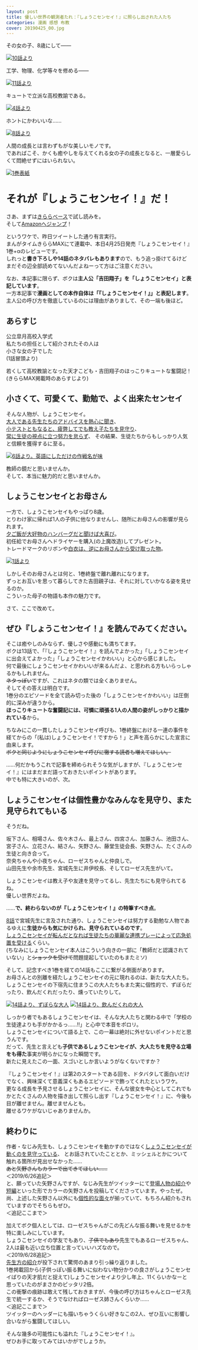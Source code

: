 ```yaml
---
layout: post
title: 優しい世界の観測者たれ：『しょうこセンセイ！』に照らし出された人たち
categories: 漫画 感想 布教
cover: 20190425_00.jpg
---
```


その女の子、8歳にして――

[![10話より](/images/20190425_01.jpg "10話より")](https://twitter.com/mangatimekirara/status/1075045320717950981)  

工学、物理、化学等々を修める――

[![11話より](/images/20190425_02.jpg "11話より")](https://twitter.com/mangatimekirara/status/1086280556273258497)  

キュートで立派な高校教諭である。

[![4話より](/images/20190425_03.jpg "4話より")](https://twitter.com/mangatimekirara/status/1052940161770639360)  

ホントにかわいいな……

[![8話より](/images/20190425_04.jpg "8話より")](https://twitter.com/mangatimekirara/status/1052940161770639360)  

人間の成長とは言わずもがな美しいモノです。  
であればこそ、かくも癒やしを与えてくれる女の子の成長となると、一層愛らしくて悶絶せずにはいられない。  

[![1巻表紙](/images/20190425_00.jpg "1巻表紙")](https://twitter.com/mangatimekirara/status/1107660573653626880)  

# それが『しょうこセンセイ！』だ！

さあ、まずは[きららベース](http://seiga.nicovideo.jp/comic/40348)で試し読みを。  
そして[Amazonへジャンプ](https://www.amazon.co.jp/dp/483227089)！

というワケで、昨日ツイートした通り有言実行。  
まんがタイムきららMAXにて連載中、本日4月25日発売『しょうこセンセイ！』1巻+αのレビューです。  
しれっと**書き下ろしや14話のネタバレもあります**ので、もう追っ掛けてるけどまだその辺全部読めてないんだよねーって方はご注意ください。

なお、本記事に限らず、ボクは**主人公「吉田翔子」を「しょうこセンセイ」と表記しています**。  
一方本記事で**漫画としての本作自体は「『しょうこセンセイ！』」と表記します**。  
主人公の呼び方を徹底しているのには理由がありまして、その一端も後ほど。

## あらすじ

公立皐月高校入学式  
私たちの担任として紹介されたその人は  
小さな女の子でした  
(1話冒頭より)

若くして高校教諭となった天才こども・吉田翔子のほっこりキュートな奮闘記！  
(きららMAX掲載時のあらすじより)

## 小さくて、可愛くて、勤勉で、よく出来たセンセイ

そんな人物が、しょうこセンセイ。  
[大人である先生たちのアドバイスを熱心に聞き](http://seiga.nicovideo.jp/watch/mg390209)、  
[小テストともなると、疲弊してでも教え子たちを見守り](http://seiga.nicovideo.jp/watch/mg388562)、  
[常に生徒の視点に立つ](http://seiga.nicovideo.jp/watch/mg390494)[努力を怠らず](http://seiga.nicovideo.jp/watch/mg390506)、  その結果、生徒たちからもしっかり人気と信頼を獲得するに至る。

[![6話より。英語にしただけの作戦名が味](/images/20190425_07.jpg "6話より")](http://seiga.nicovideo.jp/watch/mg390494)

教師の鏡だと思いませんか。  
そして、本当に魅力的だと思いませんか。

## しょうこセンセイとお母さん

一方で、しょうこセンセイもやっぱり8歳。  
とりわけ家に帰れば1人の子供に他なりませんし、随所にお母さんの影響が見られます。  
[夕ご飯が大好物のハンバーグだと聞けば大喜び](https://twitter.com/najimi03/status/1120689120580227074)。  
初任給でお母さんへドライヤーを購入(の上魔改造)してプレゼント。  
トレードマークのリボンや[白衣は、逆にお母さんから受け取った物](http://seiga.nicovideo.jp/watch/mg390508)。

[![1話より](/images/20190425_08.jpg "1話より")](http://seiga.nicovideo.jp/watch/mg387112)

しかしそのお母さんとは何と、1巻終盤で離れ離れになります。  
ずっとお互いを思って暮らしてきた吉田親子は、それに対していかなる姿を見せるのか。  
こういった母子の物語も本作の魅力です。

さて、ここで改めて。

## ぜひ『しょうこセンセイ！』を読んでみてください。  

そこは癒やしのみならず、優しさや感動にも満ちてます。  
ボクは13話で、「『しょうこセンセイ！』を読んでよかった」「しょうこセンセイに出会えてよかった」「しょうこセンセイかわいい」と心から感じました。  
何で最後にしょうこセンセイかわいいが来るんだよ、と思われる方もいらっしゃるかもしれません。  
~~ネタっぽい~~ですが、これはネタの類では全くありません。  
そしてその答えは明白です。  
1巻分のエピソードを全て読み切った後の「しょうこセンセイかわいい」は圧倒的に深みが違うから。  
**ほっこりキュートな奮闘記には、可憐に頑張る1人の人間の姿がしっかりと描かれている**から。

ちなみにこの一貫したしょうこセンセイ呼びも、1巻終盤における一連の事件を経てからの「(私は)しょうこセンセイ！ですから！」と声を高らかにした宣言に由来します。  
~~ボクと同じようにしょうこセンセイ呼びに徹する読者も増えてほしい。~~

……何だかもうこれで記事を締められそうな気がしますが、『しょうこセンセイ！』にはまだまだ語っておきたいポイントがあります。  
中でも特に大きいのが、次。

## しょうこセンセイは個性豊かなみんなを見守り、また見守られてもいる

そうだね。  

坂下さん、相場さん、佐々木さん、最上さん、四宮さん、加藤さん、池田さん、宮子さん、立花さん、結さん、矢野さん、藤堂生徒会長、矢野さん、たくさんの生徒と向き合って。  
奈央ちゃんや小夜ちゃん、ローゼスちゃんと仲良しで。  
山田先生や余市先生、宮城先生に井伊校長、そしてローゼス先生がいて。

しょうこセンセイは教え子や友達を見守ってるし、先生たちにも見守られてるね。  
優しい世界だよね。

……**で、終わらないのが『しょうこセンセイ！』の特筆すべき点**。

[8話](http://seiga.nicovideo.jp/watch/mg390508)で宮城先生に言及された通り、しょうこセンセイは努力する勤勉な人物であるゆえに**生徒からも気にかけられ、見守られているのです**。  
[しょうこセンセイが転んだとなれば生徒たちの華麗な連携プレーによって応急処置を受ける](http://seiga.nicovideo.jp/watch/mg387603)くらい。  
(ちなみにしょうこセンセイ本人はこういう向きの一部に「教師だと認識されていない」と~~ショックを受けて~~問題提起していたのもまたミソ)

そして、記念すべき1巻を経ての14話もここに繋がる側面があります。  
お母さんとの別離を経たしょうこセンセイの元に現れるのは、新たな大人たち。  
しょうこセンセイの下宿先に住まうこの大人たちもまた実に個性的で、ずぼらだったり、飲んだくれだったり、燻っていたりして。  

[![14話より、ずぼらな大人](/images/20190425_05.jpg "14話より、ずぼらな大人")](https://twitter.com/mangatimekirara/status/1118892698776158208)
[![14話より、飲んだくれの大人](/images/20190425_06.jpg "14話より、飲んだくれの大人")](https://twitter.com/mangatimekirara/status/1118892698776158208)

しっかり者でもあるしょうこセンセイは、そんな大人たちと関わる中で「学校の生徒達よりも手がかかるっ……!!」と心中で本音をポロリ。  
しょうこセンセイについて語る上で、この一幕は絶対に外せないポイントだと思うんです。  
だって、先生と言えども**子供であるしょうこセンセイが、大人たちを見守る立場をも得た**事実が明らかになった瞬間です。  
新たに見えたこの一面、スゴいとしか言いようがなくないですか？

『しょうこセンセイ！』は第2のスタートである回を、ドタバタして面白いだけでなく、興味深くて意義深くもあるエピソードで飾ってくれたというワケ。  
更なる成長を予見させるしょうこセンセイに、そんな彼女を中心としてこれでもかとたくさんの人物を描き出して照らし出す『しょうこセンセイ！』に、今後も目が離せません。離せませんとも。  
離せるワケがないじゃありませんか。

## 終わりに

作者・なじみ先生も、しょうこセンセイを動かすのではなく[しょうこセンセイが動くのを](https://twitter.com/najimi03/status/1116298566958374912)[見守っている](https://twitter.com/najimi03/status/1116298960824438784)、
とお話されていたこととか、ミッシェルとかについて触れる箇所が見出せなかった……  
~~あと矢野さんもカラーで出てきてほしい……~~  
＜2019/6/26追記＞  
と、願っていた矢野さんですが、なじみ先生がツイッターにて[登場人物の紹介](https://twitter.com/najimi03/status/1141315215981547521)や[短編](https://twitter.com/najimi03/status/1126478569276706816)といった形でカラーの矢野さんを投稿してくださっています。やったぜ。  
尚、上述した矢野さん以外にも[個性的な](https://twitter.com/najimi03/status/1136621024827412481)[面々](https://twitter.com/najimi03/status/1138800284010930177)が揃っていて、もちろん紹介もされていますのでそちらもぜひ。  
＜追記ここまで＞

加えてボク個人としては、ローゼスちゃんがこの先どんな振る舞いを見せるかを特に楽しみにしています。  
しょうこセンセイの学友でもあり、~~子供でもあり~~先生でもあるローゼスちゃん、2人は最も近い立ち位置と言っていいハズなので。  
＜2019/6/28追記＞  
[先生方の紹介](https://twitter.com/najimi03/status/1144571390755950592)が投下されて驚愕のあまり引っ繰り返りました。  
1巻掲載回から(子供っぽい振る舞いに似わない物分かりの良さがしょうこセンセイばりの天才肌だと捉えて)しょうこセンセイより少し年上、11くらいかなーと思っていたのがまさかのピッタリ2倍。  
この衝撃の痕跡は敢えて残しておきますが、今後の呼び方はちゃんとローゼス先生で統一するか、そうでなければローゼス姉さんくらいか……  
＜追記ここまで＞  
ツイッターのヘッダーにも描いちゃうくらい好きなこの2人、ぜひ互いに影響し合いながら奮闘してほしい。

そんな幾多の可能性にも溢れた『しょうこセンセイ！』。  
ぜひお手に取ってみてはいかがでしょうか。
